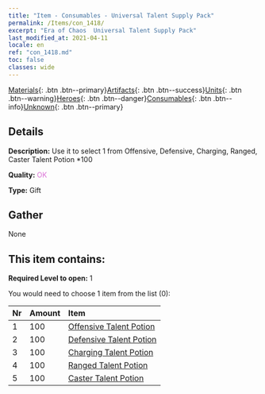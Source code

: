 ```yaml
---
title: "Item - Consumables - Universal Talent Supply Pack"
permalink: /Items/con_1418/
excerpt: "Era of Chaos  Universal Talent Supply Pack"
last_modified_at: 2021-04-11
locale: en
ref: "con_1418.md"
toc: false
classes: wide
---
```

 [Materials](/Items/){: .btn .btn--primary}[Artifacts](/Items/Artifacts/){: .btn .btn--success}[Units](/Items/Units/){: .btn .btn--warning}[Heroes](/Items/Heroes/){: .btn .btn--danger}[Consumables](/Items/Consumables/){: .btn .btn--info}[Unknown](/Items/Unknown/){: .btn .btn--primary}

## Details
 **Description:** Use it to select 1 from Offensive, Defensive, Charging, Ranged, Caster Talent Potion *100

 **Quality:** <span style="color: #DA70D6">OK</span>

 **Type:** Gift

## Gather

  None

## This item contains:

 **Required Level to open:** 1

 You would need to choose 1 item from the list (0):

  | Nr | Amount |     Item    |
  |:---|:-------|:------------|
  | 1 | 100 | [Offensive Talent Potion](/Items/con_786/) | 
  | 2 | 100 | [Defensive Talent Potion](/Items/con_787/) | 
  | 3 | 100 | [Charging Talent Potion](/Items/con_788/) | 
  | 4 | 100 | [Ranged Talent Potion](/Items/con_789/) | 
  | 5 | 100 | [Caster Talent Potion](/Items/con_790/) | 

